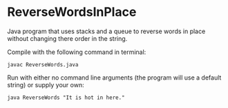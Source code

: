 # ReverseWordsInPlace
Java program that uses stacks and a queue to reverse words in place without changing there order in the string.

Compile with the following command in terminal: 

```
javac ReverseWords.java
```

Run with either no command line arguments (the program will use a default string) or supply your own:

```
java ReverseWords "It is hot in here."
```
